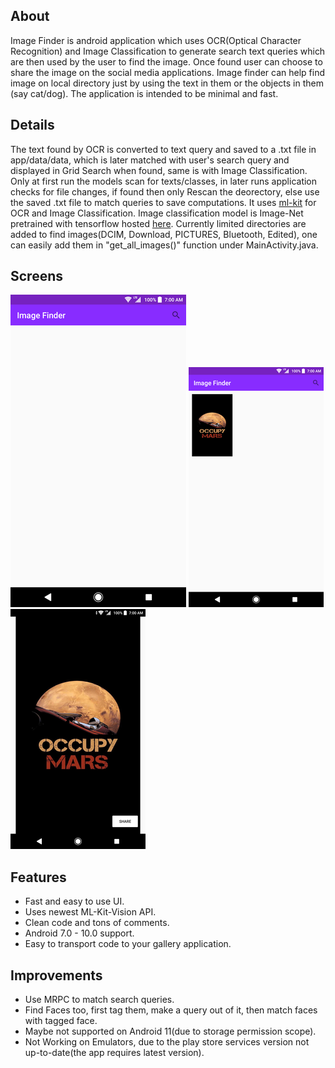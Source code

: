 ## About
Image Finder is android application which uses OCR(Optical Character Recognition) and Image Classification to generate search text queries which are then used by the user to find the image. Once found user can choose to share the image on the social media applications. Image finder can help find image on local directory just by using the text in them or the objects in them (say cat/dog). The application is intended to be minimal and fast.

## Details
The text found by OCR is converted to text query and saved to a .txt file in app/data/data, which is later matched with user's search query and displayed in Grid Search when found, same is with Image Classification. Only at first run the models scan for texts/classes, in later runs application checks for file changes, if found then only Rescan the deorectory, else use the saved .txt file to match queries to save computations. It uses [ml-kit](https://github.com/googlesamples/mlkit/tree/master/android/vision-quickstart) for OCR and Image Classification. Image classification model is Image-Net pretrained with tensorflow hosted [here](https://www.tensorflow.org/lite/guide/hosted_models). Currently limited directories are added to find images(DCIM, Download, PICTURES, Bluetooth, Edited), one can easily add them in "get_all_images()" function under MainActivity.java.

## Screens
![1](/Screens/s1.png)
![2](/Screens/s2.png) 
![3](/Screens/s3.png) 

## Features
* Fast and easy to use UI.
* Uses newest ML-Kit-Vision API.
* Clean code and tons of comments.
* Android 7.0 - 10.0 support.
* Easy to transport code to your gallery application.

## Improvements
* Use MRPC to match search queries.
* Find Faces too, first tag them, make a query out of it, then match faces with tagged face.
* Maybe not supported on Android 11(due to storage permission scope).
* Not Working on Emulators, due to the play store services version not up-to-date(the app requires latest version).
